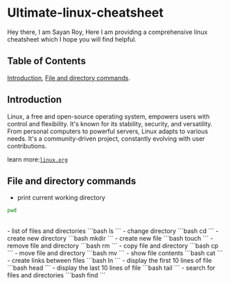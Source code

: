 # Ultimate-linux-cheatsheet
Hey there, I am Sayan Roy, Here I am providing a comprehensive linux cheatsheet which I hope you will find helpful.
## Table of Contents
[Introduction](#introduction), [File and directory commands](#file-and-directory-commands).
## Introduction
Linux, a free and open-source operating system, empowers users with control and flexibility. It's known for its stability, security, and versatility. From personal computers to powerful servers, Linux adapts to various needs. It's a community-driven project, constantly evolving with user contributions.

learn more:[`linux.org`](https://www.linux.org/)
## File and directory commands
- print current working directory
```bash
pwd
```
<br/>
- list of files and directories
```bash
ls
```
- change directory
```bash
cd
```
- create new directory
```bash
mkdir
```
- create new file
```bash
touch
```
- remove file and directory
```bash
rm
```
- copy file and directory
```bash
cp
```
- move file and directory
```bash
mv
```
- show file contents
```bash
cat
```
- create links between files
```bash
ln
```
- display the first 10 lines of file
```bash
head
```
- display the last 10 lines of file
```bash
tail
```
- search for files and directories
```bash
find
```
